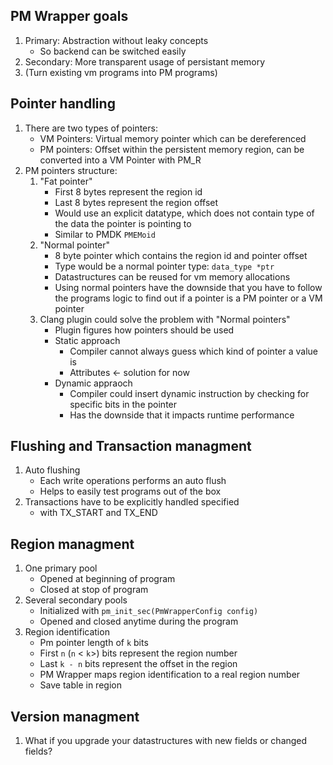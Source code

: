 ## PM Wrapper goals
1. Primary: Abstraction without leaky concepts
    - So backend can be switched easily
2. Secondary: More transparent usage of persistant memory
3. (Turn existing vm programs into PM programs)

## Pointer handling
1. There are two types of pointers:
    - VM Pointers: Virtual memory pointer which can be dereferenced
    - PM pointers: Offset within the persistent memory region, can be converted into a VM Pointer with PM_R
2. PM pointers structure:
    1. "Fat pointer"
        - First 8 bytes represent the region id
        - Last 8 bytes represent the region offset
        - Would use an explicit datatype, which does not contain type of the data the pointer is pointing to
        - Similar to PMDK `PMEMoid`
    2. "Normal pointer"
        - 8 byte pointer which contains the region id and pointer offset
        - Type would be a normal pointer type: `data_type *ptr`
        - Datastructures can be reused for vm memory allocations
        - Using normal pointers have the downside that you have to follow the programs logic to find out if a pointer is a PM pointer or a VM pointer
    3. Clang plugin could solve the problem with "Normal pointers"
        - Plugin figures how pointers should be used
        - Static approach
            - Compiler cannot always guess which kind of pointer a value is
            - Attributes <- solution for now
        - Dynamic appraoch
            - Compiler could insert dynamic instruction by checking for specific bits in the pointer
            - Has the downside that it impacts runtime performance

## Flushing and Transaction managment
1. Auto flushing 
    - Each write operations performs an auto flush
    - Helps to easily test programs out of the box
2. Transactions have to be explicitly handled specified
    - with TX_START and TX_END

## Region managment 
1. One primary pool
    - Opened at beginning of program
    - Closed at stop of program
2. Several secondary pools
    - Initialized with `pm_init_sec(PmWrapperConfig config)`
    - Opened and closed anytime during the program
3. Region identification
    - Pm pointer length of `k` bits
    - First `n` (`n` < `k`>) bits represent the region number
    - Last `k - n` bits represent the offset in the region
    - PM Wrapper maps region identification to a real region number
    - Save table in region

## Version managment
1. What if you upgrade your datastructures with new fields or changed fields?

